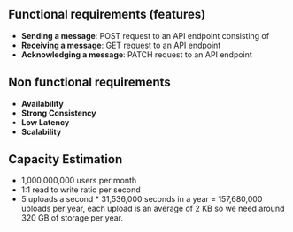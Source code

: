 
## Functional requirements (features)

- **Sending a message**: POST request to an API endpoint consisting of
- **Receiving a message**: GET request to an API endpoint
- **Acknowledging a message**: PATCH request to an API endpoint


## Non functional requirements

- **Availability**
- **Strong Consistency**
- **Low Latency**
- **Scalability**

## Capacity Estimation

- 1,000,000,000 users per month
- 1:1 read to write ratio per second
- 5 uploads a second * 31,536,000 seconds in a year = 157,680,000 uploads per year, each upload is an average of 2 KB so we need around 320 GB of storage per year.
